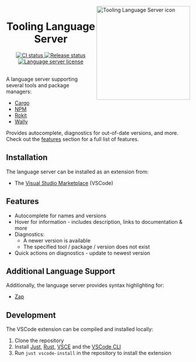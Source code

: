 <!-- markdownlint-disable MD033 -->
<!-- markdownlint-disable MD041 -->

<img align="right" width="256" src="assets/icon-256.png" alt="Tooling Language Server icon" />

<h1 align="center">Tooling Language Server</h1>

<div align="center">
  <a href="https://github.com/filiptibell/tooling-language-server/actions">
    <img src="https://shields.io/endpoint?url=https://badges.readysetplay.io/workflow/filiptibell/tooling-language-server/ci.yaml" alt="CI status" />
  </a>
  <a href="https://github.com/filiptibell/tooling-language-server/actions">
    <img src="https://shields.io/endpoint?url=https://badges.readysetplay.io/workflow/filiptibell/tooling-language-server/release.yaml" alt="Release status" />
  </a>
  <a href="https://github.com/filiptibell/tooling-language-server/blob/main/LICENSE.txt">
    <img src="https://img.shields.io/github/license/filiptibell/tooling-language-server.svg?label=License&color=informational" alt="Language server license" />
  </a>
</div>

<br/>

A language server supporting several tools and package managers:

- [Cargo](https://crates.io)
- [NPM](https://www.npmjs.com)
- [Rokit](https://github.com/rojo-rbx/rokit)
- [Wally](https://github.com/UpliftGames/wally)

Provides autocomplete, diagnostics for out-of-date versions, and more. <br/>
Check out the [features](#features) section for a full list of features.

## Installation

The language server can be installed as an extension from:

- The [Visual Studio Marketplace](https://marketplace.visualstudio.com/items?itemName=filiptibell.tooling-language-server) (VSCode)

## Features

- Autocomplete for names and versions
- Hover for information - includes description, links to documentation & more
- Diagnostics:
  - A newer version is available
  - The specified tool / package / version does not exist
- Quick actions on diagnostics - update to newest version

## Additional Language Support

Additionally, the language server provides syntax highlighting for:

- [Zap](https://github.com/red-blox/zap)

## Development

The VSCode extension can be compiled and installed locally:

1. Clone the repository
2. Install [Just], [Rust], [VSCE] and the [VSCode CLI]
3. Run `just vscode-install` in the repository to install the extension

[Just]: https://github.com/casey/just
[Rust]: https://www.rust-lang.org/tools/install
[VSCE]: https://github.com/microsoft/vscode-vsce
[VSCode CLI]: https://code.visualstudio.com/docs/editor/command-line
